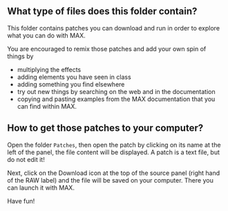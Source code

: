 ## What type of files does this folder contain?

This folder contains patches you can download and run in order to explore what you can do with MAX.

You are encouraged to remix those patches and add your own spin of things by

- multiplying the effects
- adding elements you have seen in class
- adding something you find elsewhere
- try out new things by searching on the web and in the documentation
- copying and pasting examples from the MAX documentation that you can find within MAX.


## How to get those patches to your computer?

Open the folder `Patches`, then open the patch by clicking on its name at the left of the panel, the file content will be displayed. A patch is a text file, but do not edit it!

Next, click on the Download icon at the top of the source panel (right hand of the RAW label) and the file will be saved on your computer. There you can launch it with MAX.


Have fun!
